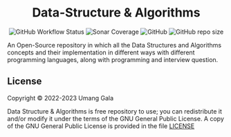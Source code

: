 <div align="center">
<h1>Data-Structure & Algorithms</h1>

![GitHub Workflow Status](https://img.shields.io/github/actions/workflow/status/galaumang/ds-algo/main.yml?logo=github&style=flat-square)
![Sonar Coverage](https://img.shields.io/sonar/coverage/ds-algo/main?logo=sonarcloud&server=https%3A%2F%2Fsonarcloud.io&style=flat-square&color=red)
![GitHub](https://img.shields.io/github/license/galaumang/ds-algo?style=flat-square)
![GitHub repo size](https://img.shields.io/github/repo-size/galaumang/ds-algo?style=flat-square)

[//]: # (![GitHub language count]&#40;https://img.shields.io/github/languages/count/galaumang/ds-algo?style=flat-square&#41;)
[//]: # (![GitHub top language]&#40;https://img.shields.io/github/languages/top/galaumang/ds-algo?style=flat-square&#41;)
</div>

An Open-Source repository in which all the Data Structures and Algorithms concepts and their implementation in different 
ways with different programming languages, along with programming and interview question.

## License
Copyright &copy; 2022-2023 Umang Gala

Data Structure & Algorithms is free repository to use; you can redistribute it and/or modify it under the terms of the 
GNU General Public License. A copy of the GNU General Public License is provided in the file [LICENSE](LICENSE)
